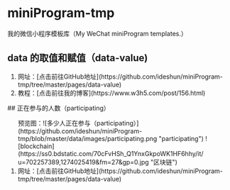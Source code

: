 # miniProgram-tmp
我的微信小程序模板库（My WeChat miniProgram templates.）
## data 的取值和赋值（data-value)
<ol>
  <li>网址：[点击前往GitHub地址](https://github.com/ideshun/miniProgram-tmp/tree/master/pages/data-value)</li>
  <li>教程：[点击前往我的博客](https://www.w3h5.com/post/156.html)</li>
</ol>
## 正在参与的人数（participating）
<ol>
  预览图：![多少人正在参与（participating）](https://github.com/ideshun/miniProgram-tmp/blob/master/data/images/participating.png "participating")
  ![blockchain](https://ss0.bdstatic.com/70cFvHSh_Q1YnxGkpoWK1HF6hhy/it/
u=702257389,1274025419&fm=27&gp=0.jpg "区块链")
  <li>网址：[点击前往GitHub地址](https://github.com/ideshun/miniProgram-tmp/tree/master/pages/data-value)</li>
</ol>